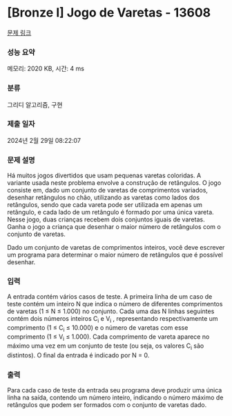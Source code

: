 # [Bronze I] Jogo de Varetas - 13608 

[문제 링크](https://www.acmicpc.net/problem/13608) 

### 성능 요약

메모리: 2020 KB, 시간: 4 ms

### 분류

그리디 알고리즘, 구현

### 제출 일자

2024년 2월 29일 08:22:07

### 문제 설명

<p>Há muitos jogos divertidos que usam pequenas varetas coloridas. A variante usada neste problema envolve a construção de retângulos. O jogo consiste em, dado um conjunto de varetas de comprimentos variados, desenhar retângulos no chão, utilizando as varetas como lados dos retângulos, sendo que cada vareta pode ser utilizada em apenas um retângulo, e cada lado de um retângulo é formado por uma única vareta. Nesse jogo, duas crianças recebem dois conjuntos iguais de varetas. Ganha o jogo a criança que desenhar o maior número de retângulos com o conjunto de varetas.</p>

<p>Dado um conjunto de varetas de comprimentos inteiros, você deve escrever um programa para determinar o maior número de retângulos que é possível desenhar.</p>

### 입력 

 <p>A entrada contém vários casos de teste. A primeira linha de um caso de teste contém um inteiro N que indica o número de diferentes comprimentos de varetas (1 ≤ N ≤ 1.000) no conjunto. Cada uma das N linhas seguintes contém dois números inteiros C<sub>i</sub> e V<sub>i</sub> , representando respectivamente um comprimento (1 ≤ C<sub>i</sub> ≤ 10.000) e o número de varetas com esse comprimento (1 ≤ V<sub>i</sub> ≤ 1.000). Cada comprimento de vareta aparece no máximo uma vez em um conjunto de teste (ou seja, os valores C<sub>i</sub> são distintos). O ﬁnal da entrada é indicado por N = 0.</p>

### 출력 

 <p>Para cada caso de teste da entrada seu programa deve produzir uma única linha na saída, contendo um número inteiro, indicando o número máximo de retângulos que podem ser formados com o conjunto de varetas dado.</p>

